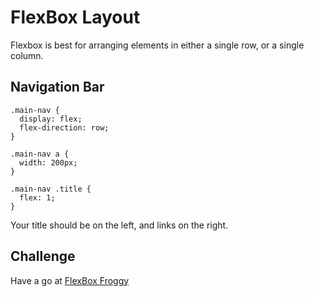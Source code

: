 # FlexBox Layout

Flexbox is best for arranging elements in either a single row, or a single column.

## Navigation Bar

```
.main-nav {
  display: flex;
  flex-direction: row;
}

.main-nav a {
  width: 200px;
}

.main-nav .title {
  flex: 1;
}
```

Your title should be on the left, and links on the right.


## Challenge

Have a go at [FlexBox Froggy](https://flexboxfroggy.com)

